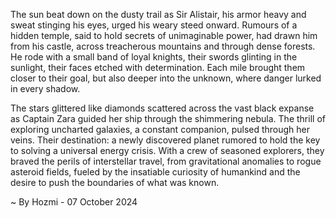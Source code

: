 
The sun beat down on the dusty trail as Sir Alistair, his armor heavy and sweat stinging his eyes, urged his weary steed onward. Rumours of a hidden temple, said to hold secrets of unimaginable power, had drawn him from his castle, across treacherous mountains and through dense forests. He rode with a small band of loyal knights, their swords glinting in the sunlight, their faces etched with determination.  Each mile brought them closer to their goal, but also deeper into the unknown, where danger lurked in every shadow. 

The stars glittered like diamonds scattered across the vast black expanse as Captain Zara guided her ship through the shimmering nebula. The thrill of exploring uncharted galaxies, a constant companion, pulsed through her veins.  Their destination: a newly discovered planet rumored to hold the key to solving a universal energy crisis.  With a crew of seasoned explorers, they braved the perils of interstellar travel, from gravitational anomalies to rogue asteroid fields, fueled by the insatiable curiosity of humankind and the desire to push the boundaries of what was known. 

~ By Hozmi - 07 October 2024
